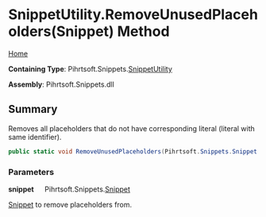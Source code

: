 # SnippetUtility\.RemoveUnusedPlaceholders\(Snippet\) Method

[Home](../../../../README.md)

**Containing Type**: Pihrtsoft\.Snippets\.[SnippetUtility](../README.md)

**Assembly**: Pihrtsoft\.Snippets\.dll

## Summary

Removes all placeholders that do not have corresponding literal \(literal with same identifier\)\.

```csharp
public static void RemoveUnusedPlaceholders(Pihrtsoft.Snippets.Snippet snippet)
```

### Parameters

**snippet** &emsp; Pihrtsoft\.Snippets\.[Snippet](../../Snippet/README.md)

[Snippet](../../Snippet/README.md) to remove placeholders from\.